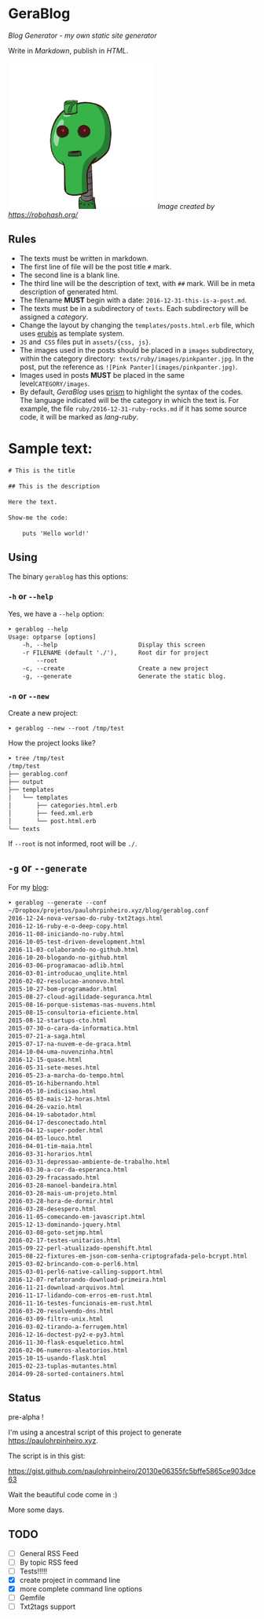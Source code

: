 # GeraBlog

*Blog Generator - my own static site generator*

Write in *Markdown*, publish in *HTML*.

![I'm GeraBlog](gerablog.png)
*Image created by https://robohash.org/*

## Rules

* The texts must be written in markdown.
* The first line of file will be the post title `#` mark.
* The second line is a blank line.
* The third line will be the description of text, with `##` mark. Will be in meta description of generated html.
* The filename **MUST** begin with a date: `2016-12-31-this-is-a-post.md`.
* The texts must be in a subdirectory of `texts`. Each subdirectory will be assigned a *category*.
* Change the layout by changing the `templates/posts.html.erb` file, which uses [erubis](http://www.kuwata-lab.com/erubis/) as template system.
* `JS` and` CSS` files put in `assets/{css, js}`.
* The images used in the posts should be placed in a `images` subdirectory, within the category directory:` texts/ruby/images/pinkpanter.jpg`. In the post, put the reference as `![Pink Panter](images/pinkpanter.jpg)`.
* Images used in posts **MUST** be placed in the same level`CATEGORY/images`.
* By default, *GeraBlog* uses [prism](http://prismjs.com/) to highlight the syntax of the codes. The language indicated will be the category in which the text is. For example, the file `ruby/2016-12-31-ruby-rocks.md` if it has some source code, it will be marked as *lang-ruby*.

# Sample text:

    # This is the title

    ## This is the description

    Here the text.

    Show-me the code:

        puts 'Hello world!'

## Using

The binary `gerablog` has this options:

### `-h` or `--help`

Yes, we have a `--help` option:

    ➤ gerablog --help
    Usage: optparse [options]
        -h, --help                       Display this screen
        -r FILENAME (default './'),      Root dir for project
            --root
        -c, --create                     Create a new project
        -g, --generate                   Generate the static blog.

###  `-n` or `--new`

Create a new project:

    ➤ gerablog --new --root /tmp/test

How the project looks like?

    ➤ tree /tmp/test
    /tmp/test
    ├── gerablog.conf
    ├── output
    ├── templates
    │   └── templates
    │       ├── categories.html.erb
    │       ├── feed.xml.erb
    │       └── post.html.erb
    └── texts

If `--root` is not informed, root will be `./`.

## `-g` or `--generate`

For my [blog](https://paulohrpinheiro.xyz):

    ➤ gerablog --generate --conf ~/Dropbox/projetos/paulohrpinheiro.xyz/blog/gerablog.conf
    2016-12-24-nova-versao-do-ruby-txt2tags.html
    2016-12-16-ruby-e-o-deep-copy.html
    2016-11-08-iniciando-no-ruby.html
    2016-10-05-test-driven-development.html
    2016-11-03-colaborando-no-github.html
    2016-10-20-blogando-no-github.html
    2016-03-06-programacao-adlib.html
    2016-03-01-introducao_unqlite.html
    2016-02-02-resolucao-anonovo.html
    2015-10-27-bom-programador.html
    2015-08-27-cloud-agilidade-seguranca.html
    2015-08-16-porque-sistemas-nas-nuvens.html
    2015-08-15-consultoria-eficiente.html
    2015-08-12-startups-cto.html
    2015-07-30-o-cara-da-informatica.html
    2015-07-21-a-saga.html
    2015-07-17-na-nuvem-e-de-graca.html
    2014-10-04-uma-nuvenzinha.html
    2016-12-15-quase.html
    2016-05-31-sete-meses.html
    2016-05-23-a-marcha-do-tempo.html
    2016-05-16-hibernando.html
    2016-05-10-indicisao.html
    2016-05-03-mais-12-horas.html
    2016-04-26-vazio.html
    2016-04-19-sabotador.html
    2016-04-17-desconectado.html
    2016-04-12-super-poder.html
    2016-04-05-louco.html
    2016-04-01-tim-maia.html
    2016-03-31-horarios.html
    2016-03-31-depressao-ambiente-de-trabalho.html
    2016-03-30-a-cor-da-esperanca.html
    2016-03-29-fracassado.html
    2016-03-28-manoel-bandeira.html
    2016-03-28-mais-um-projeto.html
    2016-03-28-hora-de-dormir.html
    2016-03-28-desespero.html
    2016-11-05-comecando-em-javascript.html
    2015-12-13-dominando-jquery.html
    2016-03-08-goto-setjmp.html
    2016-02-17-testes-unitarios.html
    2015-09-22-perl-atualizado-openshift.html
    2015-08-22-fixtures-em-json-com-senha-criptografada-pelo-bcrypt.html
    2015-03-02-brincando-com-o-perl6.html
    2015-03-01-perl6-native-calling-support.html
    2016-12-07-refatorando-download-primeira.html
    2016-11-21-download-arquivos.html
    2016-11-17-lidando-com-erros-em-rust.html
    2016-11-16-testes-funcionais-em-rust.html
    2016-03-20-resolvendo-dns.html
    2016-03-09-filtro-unix.html
    2016-03-02-tirando-a-ferrugem.html
    2016-12-16-doctest-py2-e-py3.html
    2016-11-30-flask-esqueletico.html
    2016-02-06-numeros-aleatorios.html
    2015-10-15-usando-flask.html
    2015-02-23-tuplas-mutantes.html
    2014-09-28-sorted-containers.html

## Status

pre-alpha !

I'm using a ancestral script of this project to generate https://paulohrpinheiro.xyz.

The script is in this gist:

https://gist.github.com/paulohrpinheiro/20130e06355fc5bffe5865ce903dce63

Wait the beautiful code come in :)

More some days.

## TODO

- [ ] General RSS Feed
- [ ] By topic RSS feed
- [ ] Tests!!!!!
- [x] create project in command line
- [x] more complete command line options
- [ ] Gemfile
- [ ] Txt2tags support
